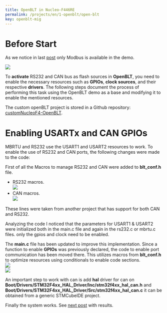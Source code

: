 ```yaml
---
title: OpenBLT in Nucleo-F446RE
permalink: /projects/en/1-openblt/open-blt
key: openblt-mig
---
```

# Before Start
As we notice in last [post](https://razielgdn.github.io/risingembeddedmx/projects/en/1-openblt/openblt-start) only Modbus is available in the demo.   

<img  src="https://raw.githubusercontent.com/razielgdn/risingembeddedmx/main/assets/images/openblt/01bltdoc.png"/>

To **activate** RS232 and CAN bus as flash sources in **OpenBLT**, you need to enable the necessary resources such as **GPIOs**, **clock sources**, and their respective **drivers**. The following steps document the process of performing this task using the OpenBLT demo as a base and modifying it to enable the mentioned resources.  

The custom openBLT project is stored in a Github repository: [customNucleoF4-OpenBLT](https://github.com/razielgdn/customNucleoF4-OpenBLT).   

# Enabling USARTx and CAN GPIOs
MBRTU and RS232 use the USART1 and USART2 resources to work. To enable the use of RS232 and CAN ports, the following changes were made to the code: 

First of all the Macros to manage RS232 and CAN were added to **blt_conf.h** file.   
- RS232 macros.    
  <img src="https://raw.githubusercontent.com/razielgdn/risingembeddedmx/main/assets/images/openblt/01blt-conf.png"/>   
- CAN macros.   
  <img src="https://raw.githubusercontent.com/razielgdn/risingembeddedmx/main/assets/images/openblt/02blt-conf.png"/>
  
These lines were taken from another project that has support for both CAN and RS232.   

Analyzing the code I noticed that the parameters for USART1 & USART2 were initialized both in the main.c file and again in the rs232.c or mbrtu.c files. only the gpios and clock need to be enabled.

The **main.c** file has been updated to improve this implementation. Since a function to enable **GPIOs** was previously declared, the code to enable port communication has been moved there. This utilizes macros from **blt_conf.h** to optimize resources using conditionals to enable code sections.   
<img src="https://raw.githubusercontent.com/razielgdn/risingembeddedmx/main/assets/images/openblt/main01.png"/>   
<img src="https://raw.githubusercontent.com/razielgdn/risingembeddedmx/main/assets/images/openblt/main02.png"/>   

An important step to work with can is add **hal** driver for can on **Boot/Drivers/STM32F4xx_HAL_Driver/Inc/stm32f4xx_hal_can.h** and **Boot/Drivers/STM32F4xx_HAL_Driver/Src/stm32f4xx_hal_can.c** it can be obtained from a generic STMCubeIDE project.

Finally the system works. See [next post](https://razielgdn.github.io/risingembeddedmx/projects/en/1-openblt/openblt-results) with results. 
